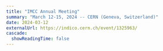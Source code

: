 ```yaml
---
title: "IMCC Annual Meeting"
summary: "March 12-15, 2024 -- CERN (Geneva, Switzerland)"
date: 2024-03-12
externalUrl: https://indico.cern.ch/event/1325963/
cascade:
  showReadingTime: false
---
```


